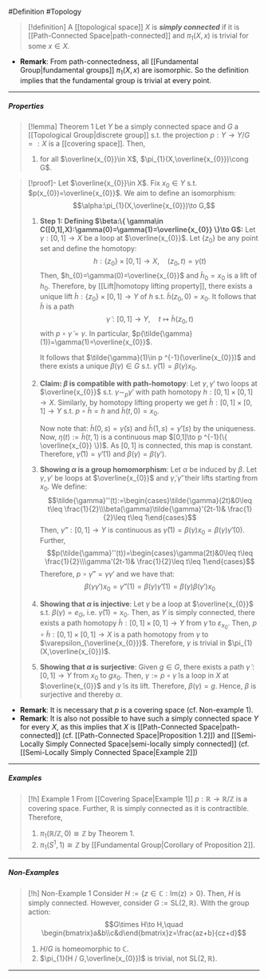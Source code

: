 #Definition #Topology 

> [!definition]
> A [[topological space]] $X$ is ***simply connected*** if it is [[Path-Connected Space|path-connected]] and $\pi_{1}(X,x)$ is trivial for some $x\in X$. 
- **Remark**: From path-connectedness, all [[Fundamental Group|fundamental groups]] $\pi_{1}(X,x)$ are isomorphic. So the definition implies that the fundamental group is trivial at every point.
---
##### Properties
> [!lemma] Theorem 1
> Let $Y$ be a simply connected space and $G$ a [[Topological Group|discrete group]] s.t. the projection $p:Y\to Y /G=:X$ is a [[covering space]]. Then,
> 1. for all $\overline{x_{0}}\in X$, $\pi_{1}(X,\overline{x_{0}})\cong G$.

> [!proof]-
> Let $\overline{x_{0}}\in X$. Fix $x_{0}\in Y$ s.t. $p(x_{0})=\overline{x_{0}}$. We aim to define an isomorphism: $$\alpha:\pi_{1}(X,\overline{x_{0}})\to G,$$
> 1. **Step 1: Defining $\beta:\{ \gamma\in C([0,1],X):\gamma(0)=\gamma(1)=\overline{x_{0}} \}\to G$:**
>    Let $\gamma:[0,1]\to X$ be a loop at $\overline{x_{0}}$. Let $\{ z_{0} \}$ be any point set and define the homotopy: $$h:\{ z_{0} \}\times[0,1]\to X,\quad (z_{0},t)=\gamma(t)$$Then, $h_{0}=\gamma(0)=\overline{x_{0}}$ and $\tilde{h}_{0}=x_{0}$ is a lift of $h_{0}$. Therefore, by [[Lift|homotopy lifting property]], there exists a unique lift $\tilde{h}:\{ z_{0} \}\times[0,1]\to Y$ of $h$ s.t. $\tilde{h}(z_{0},0)=x_{0}$. It follows that $\tilde{h}$ is a path $$\tilde{\gamma}:[0,1]\to Y,\quad t\mapsto \tilde{h}(z_{0},t)$$with $p\circ\tilde{\gamma}=\gamma$. In particular, $p(\tilde{\gamma}(1))=\gamma(1)=\overline{x_{0}}$. 
>    
>    It follows that $\tilde{\gamma}(1)\in p ^{-1}(\overline{x_{0}})$ and there exists a unique $\beta(\gamma)\in G$ s.t. $\tilde{\gamma}(1)=\beta(\gamma)x_{0}$.
> 2. **Claim: $\beta$ is compatible with path-homotopy**:
>    Let $\gamma,\gamma'$ two loops at $\overline{x_{0}}$ s.t. $\gamma \sim_{p} \gamma'$ with path homotopy $h:[0,1]\times[0,1]\to X$. Similarly, by homotopy lifting property we get $\tilde{h}:[0,1]\times[0,1]\to Y$ s.t. $p\circ\tilde{h}=h$ and $\tilde{h}(t,0)=x_{0}$.
>    
>    Now note that: $\tilde{h}(0,s)=\tilde{\gamma}(s)$ and $\tilde{h}(1,s)=\tilde{\gamma}'(s)$ by the uniqueness. Now, $\eta(t):=\tilde{h}(t,1)$ is a continuous map $[0,1]\to p ^{-1}(\{ \overline{x_{0}} \})$. As $[0,1]$ is connected, this map is constant. Therefore, $\tilde{\gamma}(1)=\tilde{\gamma}'(1)$ and $\beta(\gamma)=\beta(\gamma')$. 
> 3. **Showing $\alpha$ is a group homomorphism**:
>    Let $\alpha$ be induced by $\beta$. Let $\gamma,\gamma'$ be loops at $\overline{x_{0}}$ and $\tilde{\gamma},\tilde{\gamma}'$ their lifts starting from $x_{0}$. We define: $$\tilde{\gamma}''(t):=\begin{cases}\tilde{\gamma}(2t)&0\leq t\leq \frac{1}{2}\\\beta(\gamma)\tilde{\gamma}'(2t-1)& \frac{1}{2}\leq t\leq 1\end{cases}$$Then, $\tilde{\gamma}'':[0,1]\to Y$ is continuous as $\tilde{\gamma}(1)=\beta(\gamma)x_{0}=\beta(\gamma)\tilde{\gamma}'(0)$. Further, $$p(\tilde{\gamma}''(t))=\begin{cases}\gamma(2t)&0\leq t\leq \frac{1}{2}\\\gamma'(2t-1)& \frac{1}{2}\leq t\leq 1\end{cases}$$Therefore, $p\circ\tilde{\gamma}''=\gamma\gamma'$ and we have that: $$\beta(\gamma\gamma')x_{0}=\tilde{\gamma}''(1)=\beta(\gamma)\tilde{\gamma}'(1)=\beta(\gamma)\beta(\gamma')x_{0}$$
> 4. **Showing that $\alpha$ is injective**:
> 	Let $\gamma$ be a loop at $\overline{x_{0}}$ s.t. $\beta(\gamma)=e_{G}$, i.e. $\tilde{\gamma}(1)=x_{0}$. Then, as $Y$ is simply connected, there exists a path homotopy $\tilde{h}:[0,1]\times[0,1]\to Y$ from $\tilde{\gamma}$ to $\varepsilon_{x_{0}}$. Then, $p\circ \tilde{h}:[0,1]\times[0,1]\to X$ is a path homotopy from $\gamma$ to $\varepsilon_{\overline{x_{0}}}$. Therefore, $\gamma$ is trivial in $\pi_{1}(X,\overline{x_{0}})$.
> 5. **Showing that $\alpha$ is surjective**:
>    Given $g\in G$, there exists a path $\tilde{\gamma}:[0,1]\to Y$ from $x_{0}$ to $gx_{0}$. Then, $\gamma:=p\circ\tilde{\gamma}$ is a loop in $X$ at $\overline{x_{0}}$ and $\tilde{\gamma}$ is its lift. Therefore, $\beta(\gamma)=g$. Hence, $\beta$ is surjective and thereby $\alpha$.
>    
- **Remark**: It is necessary that $p$ is a covering space (cf. Non-example 1).
- **Remark**: It is also not possible to have such a simply connected space $Y$ for every $X$, as this implies that $X$ is [[Path-Connected Space|path-connected]] (cf. [[Path-Connected Space|Proposition 1.2]]) and [[Semi-Locally Simply Connected Space|semi-locally simply connected]] (cf. [[Semi-Locally Simply Connected Space|Example 2]])
---
##### Examples
> [!h] Example 1
> From [[Covering Space|Example 1]] $p:\mathbb{R}\to \mathbb{R} /\mathbb{Z}$ is a covering space. Further, $\mathbb{R}$ is simply connected as it is contractible. Therefore, 
> 1. $\pi_{1}(\mathbb{R} / \mathbb{Z},0)\cong \mathbb{Z}$ by Theorem 1.
> 2. $\pi_{1}(S^1, 1)\cong \mathbb{Z}$ by [[Fundamental Group|Corollary of Proposition 2]].
---
##### Non-Examples
> [!h] Non-Example 1
> Consider $H:=\{ z\in \mathbb{C}:\text{Im(z)}>0 \}$. Then, $H$ is simply connected. However, consider $G:=\text{SL}(2,\mathbb{R})$. With the group action: $$G\times H\to H,\quad \begin{bmatrix}a&b\\c&d\end{bmatrix}z=\frac{az+b}{cz+d}$$
> 1. $H /G$ is homeomorphic to $\mathbb{C}$.
> 2. $\pi_{1}(H / G,\overline{x_{0}})$ is trivial, not $\text{SL}(2,\mathbb{R})$.
---
